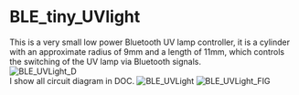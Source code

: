 # BLE_tiny_UVlight
This is a very small low power Bluetooth UV lamp controller, it is a cylinder with an approximate radius of 9mm and a length of 11mm, which controls the switching of the UV lamp via Bluetooth signals.<br>
![BLE_UVLight_D](https://user-images.githubusercontent.com/88228465/167536376-e4cf93bd-4650-4ae1-8d97-40487fda3088.jpg)<br>
I show all circuit diagram in DOC.
![BLE_UVLight](https://user-images.githubusercontent.com/88228465/167536243-93a072ee-c7bb-4c02-a0b7-8d5448818aed.jpg)
![BLE_UVLight_FIG](https://user-images.githubusercontent.com/88228465/167536344-cffa72b0-9e0b-469b-b2cd-ac91f29f9e6c.jpg)
